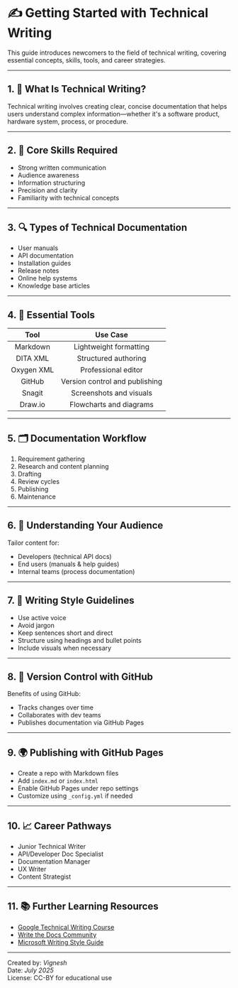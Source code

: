 # ✍️ Getting Started with Technical Writing

This guide introduces newcomers to the field of technical writing, covering essential concepts, skills, tools, and career strategies.

---

## 1. 📘 What Is Technical Writing?

Technical writing involves creating clear, concise documentation that helps users understand complex information—whether it's a software product, hardware system, process, or procedure.

---

## 2. 🧠 Core Skills Required

- Strong written communication
- Audience awareness
- Information structuring
- Precision and clarity
- Familiarity with technical concepts

---

## 3. 🔍 Types of Technical Documentation

- User manuals
- API documentation
- Installation guides
- Release notes
- Online help systems
- Knowledge base articles

---

## 4. 🧰 Essential Tools

| Tool          | Use Case             |
|:--------------:|:----------------------:|
| Markdown     | Lightweight formatting |
| DITA XML     | Structured authoring |
| Oxygen XML   | Professional editor  |
| GitHub       | Version control and publishing |
| Snagit       | Screenshots and visuals |
| Draw.io      | Flowcharts and diagrams |

---

## 5. 🗂️ Documentation Workflow

1. Requirement gathering
2. Research and content planning
3. Drafting
4. Review cycles
5. Publishing
6. Maintenance

---

## 6. 🎯 Understanding Your Audience

Tailor content for:

- Developers (technical API docs)
- End users (manuals & help guides)
- Internal teams (process documentation)

---

## 7. 📝 Writing Style Guidelines

- Use active voice
- Avoid jargon
- Keep sentences short and direct
- Structure using headings and bullet points
- Include visuals when necessary

---

## 8. 📎 Version Control with GitHub

Benefits of using GitHub:

- Tracks changes over time
- Collaborates with dev teams
- Publishes documentation via GitHub Pages

---

## 9. 🌍 Publishing with GitHub Pages

- Create a repo with Markdown files
- Add `index.md` or `index.html`
- Enable GitHub Pages under repo settings
- Customize using `_config.yml` if needed

---

## 10. 📈 Career Pathways

- Junior Technical Writer
- API/Developer Doc Specialist
- Documentation Manager
- UX Writer
- Content Strategist

---

## 11. 📚 Further Learning Resources

- [Google Technical Writing Course](https://developers.google.com/tech-writing)
- [Write the Docs Community](https://www.writethedocs.org)
- [Microsoft Writing Style Guide](https://learn.microsoft.com/en-us/style-guide/)

---

Created by: *Vignesh*  
Date: *July 2025*  
License: CC-BY for educational use